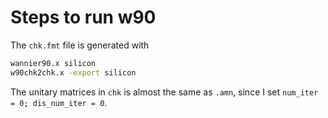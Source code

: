 # Steps to run w90

The `chk.fmt` file is generated with

```bash
wannier90.x silicon
w90chk2chk.x -export silicon
```

The unitary matrices in `chk` is almost the same as `.amn`, since I set `num_iter = 0; dis_num_iter = 0`.
